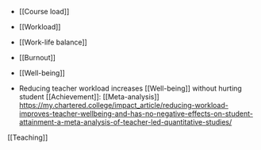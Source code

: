 - [[Course load]]
- [[Workload]]
- [[Work-life balance]]
- [[Burnout]]
- [[Well-being]]

- Reducing teacher workload increases [[Well-being]] without hurting student [[Achievement]]: [[Meta-analysis]] https://my.chartered.college/impact_article/reducing-workload-improves-teacher-wellbeing-and-has-no-negative-effects-on-student-attainment-a-meta-analysis-of-teacher-led-quantitative-studies/

[[Teaching]]
